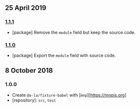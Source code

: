 ## 25 April 2019

### [1.1.1](https://github.com/a-la/fixture-babel/compare/v1.1.0...v1.1.1)

- [package] Remove the `module` field but keep the source code.

### [1.1.0](https://github.com/a-la/fixture-babel/compare/v1.0.0...v1.1.0)

- [package] Export the `module` field with source code.

## 8 October 2018

### 1.0.0

- Create `@a-la/fixture-babel` with [`mnp`][https://mnpjs.org]
- [repository]: `src`, `test`
